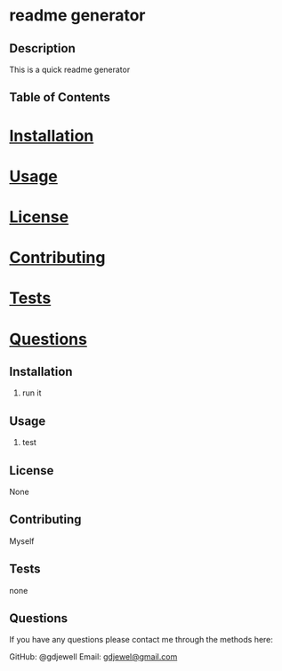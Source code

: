 

  # readme generator


  ## Description

  This is a quick readme generator

  ## Table of Contents

  # [Installation](#Installation)
  # [Usage](#Usage)
  # [License](#License)
  # [Contributing](#Contributing)
  # [Tests](#Tests)
  # [Questions](#Questions)

  ## Installation
  1. run it

  ## Usage
  1. test

  ## License
  None
  

  ## Contributing
  Myself

  ## Tests
  none

  ## Questions
  If you have any questions please contact me through the methods here:

  GitHub: @gdjewell
  Email: gdjewel@gmail.com
